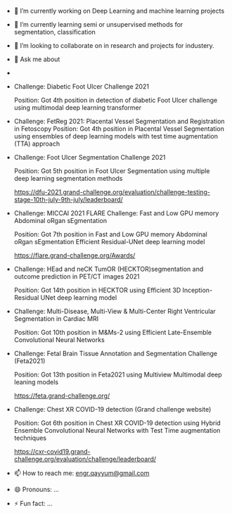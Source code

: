 
- 🔭 I’m currently working on Deep Learning and machine learning projects
- 🌱 I’m currently learning semi or unsupervised methods for segmentation, classification
- 👯 I’m looking to collaborate on in research and projects for industery.
- 💬 Ask me about 
- 
- Challenge: Diabetic Foot Ulcer Challenge 2021
  
  Position: Got 4th position in detection of diabetic Foot Ulcer challenge using multimodal deep learning transformer 

- Challenge: FetReg 2021: Placental Vessel Segmentation and Registration in Fetoscopy
Position: Got 4th position in Placental Vessel Segmentation using ensembles of deep learning models with test time augmentation (TTA) approach

- Challenge: Foot Ulcer Segmentation Challenge 2021
  
  Position: Got 5th position in Foot Ulcer Segmentation using multiple deep learning segmentation methods
  
  https://dfu-2021.grand-challenge.org/evaluation/challenge-testing-stage-10th-july-9th-july/leaderboard/

- Challenge: MICCAI 2021 FLARE Challenge: Fast and Low GPU memory Abdominal oRgan sEgmentation
  
  Position: Got 7th position in Fast and Low GPU memory Abdominal oRgan sEgmentation Efficient Residual-UNet deep learning model
 
  https://flare.grand-challenge.org/Awards/

- Challenge: HEad and neCK TumOR (HECKTOR)segmentation and outcome prediction in PET/CT images 2021
  
  Position: Got 14th position in HECKTOR using Efficient 3D Inception-Residual UNet deep learning model
  

- Challenge: Multi-Disease, Multi-View & Multi-Center Right Ventricular Segmentation in Cardiac MRI 
  
  Position: Got 10th position in M&Ms-2 using Efficient Late-Ensemble Convolutional Neural Networks
  

- Challenge: Fetal Brain Tissue Annotation and Segmentation Challenge (Feta2021)
  
  Position: Got 13th position in Feta2021 using Multiview Multimodal deep leaning models
  
  https://feta.grand-challenge.org/
  

- Challenge: Chest XR COVID-19 detection (Grand challenge website)
  
  Position: Got 6th position in Chest XR COVID-19 detection using Hybrid Ensemble Convolutional Neural Networks with Test Time augmentation techniques

  https://cxr-covid19.grand-challenge.org/evaluation/challenge/leaderboard/

- 📫 How to reach me: engr.qayyum@gmail.com
- 😄 Pronouns: ...
- ⚡ Fun fact: ...
